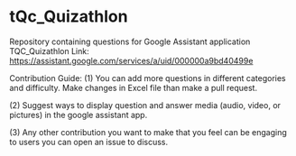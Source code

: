 # tQc_Quizathlon
Repository containing questions for Google Assistant application TQC_Quizathlon
Link: https://assistant.google.com/services/a/uid/000000a9bd40499e


Contribution Guide:
(1) You can add more questions in different categories and difficulty. Make changes in Excel file than make a pull request.

(2) Suggest ways to display question and answer media (audio, video, or pictures) in the google assistant app.

(3) Any other contribution you want to make that you feel can be engaging to users you can open an issue to discuss.


